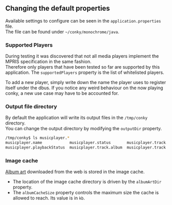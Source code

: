 ## Changing the default properties
Available settings to configure can be seen in the `application.properties` file.  
The file can be found under `~/conky/monochrome/java`.

### Supported Players
During testing it was discovered that not all media players implement the MPRIS specification in the same fashion.  
Therefore only players that have been tested so far are supported by this application.  The `supportedPlayers` property
is the list of whitelisted players.

To add a new player, simply write down the name the player uses to register itself under the dbus.  If you notice any
weird behaviour on the now playing conky, a new use case may have to be accounted for.

### Output file directory
By default the application will write its output files in the `/tmp/conky` directory.  
You can change the output directory by modifying the `outputDir` property.
```bash
/tmp/conky$ ls musicplayer.*
musicplayer.name            musicplayer.status       musicplayer.track.art     musicplayer.track.genre
musicplayer.playbackStatus  musicplayer.track.album  musicplayer.track.artist  musicplayer.track.title
```

### Image cache
[Album art](albumArt.html) downloaded from the web is stored in the image cache.

- The location of the image cache directory is driven by the `albumArtDir` property.  
- The `albumCacheSize` property controls the maximum size the cache is allowed to reach.  Its value is in `kb`.